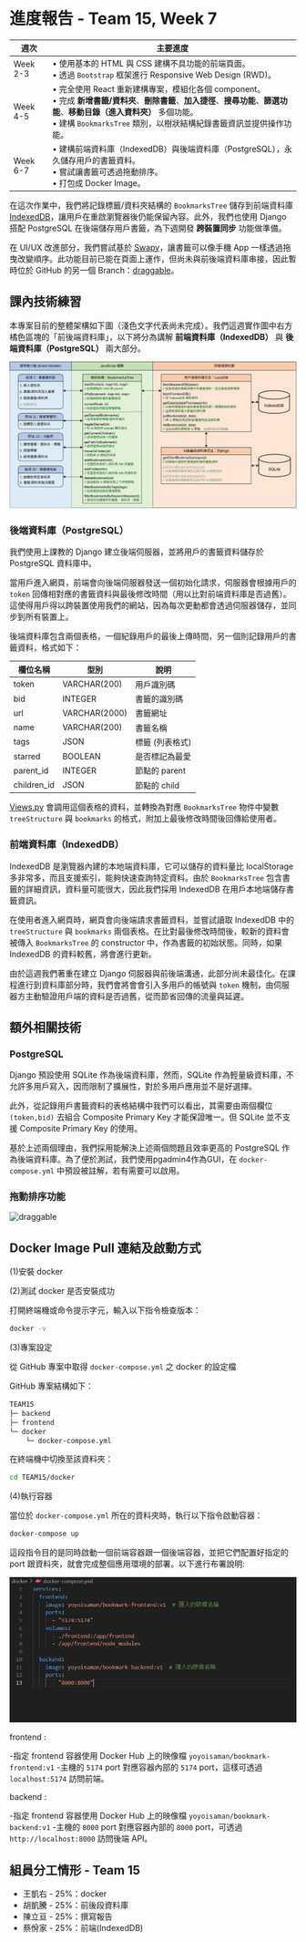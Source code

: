 # 進度報告 - Team 15, Week 7
| 週次     | 主要進度 |
|---------|-------------|
| Week 2-3 | • 使用基本的 HTML 與 CSS 建構不具功能的前端頁面。<br>• 透過 `Bootstrap` 框架進行 Responsive Web Design (RWD)。 |
| Week 4-5 | • 完全使用 React 重新建構專案，模組化各個 component。<br>• 完成 **新增書籤/資料夾**、**刪除書籤**、**加入捷徑**、**搜尋功能**、**篩選功能**、**移動目錄（進入資料夾）** 多個功能。<br>• 建構 `BookmarksTree` 類別，以樹狀結構紀錄書籤資訊並提供操作功能。
| Week 6-7 | • 建構前端資料庫（IndexedDB）與後端資料庫（PostgreSQL），永久儲存用戶的書籤資料。<br>• 嘗試讓書籤可透過拖動排序。<br>• 打包成 Docker Image。 |

在這次作業中，我們將記錄標籤/資料夾結構的 `BookmarksTree` 儲存到前端資料庫 [IndexedDB](https://developer.mozilla.org/zh-TW/docs/Web/API/IndexedDB_API)，讓用戶在重啟瀏覽器後仍能保留內容。此外，我們也使用 Django 搭配 PostgreSQL 在後端儲存用戶書籤，為下週開發 **跨裝置同步** 功能做準備。

在 UI/UX 改進部分，我們嘗試基於 [Swapy](https://github.com/TahaSh/swapy)，讓書籤可以像手機 App 一樣透過拖曳改變順序。此功能目前已能在頁面上運作，但尚未與前後端資料庫串接，因此暫時位於 GitHub 的另一個 Branch：[draggable](https://github.com/yoyoisaman/Team15/tree/draggable)。


## 課內技術練習

本專案目前的整體架構如下圖（淺色文字代表尚未完成）。我們這週實作圖中右方橘色區塊的「前後端資料庫」，以下將分為講解 **前端資料庫（IndexedDB）** 與 **後端資料庫（PostgreSQL）** 兩大部分。

![flow.jpg](report_imgs/Week07/flow.jpg)

### 後端資料庫（PostgreSQL）

我們使用上課教的 Django 建立後端伺服器，並將用戶的書籤資料儲存於 PostgreSQL 資料庫中。

當用戶進入網頁，前端會向後端伺服器發送一個初始化請求，伺服器會根據用戶的 `token` 回傳相對應的書籤資料與最後修改時間（用以比對前端資料庫是否過舊）。這使得用戶得以跨裝置使用我們的網站，因為每次更動都會透過伺服器儲存，並同步到所有裝置上。

後端資料庫包含兩個表格，一個紀錄用戶的最後上傳時間，另一個則記錄用戶的書籤資料，格式如下：

| 欄位名稱    | 型別           | 說明               |
|-------------|----------------|--------------------|
| token       | VARCHAR(200)    | 用戶識別碼         |
| bid         | INTEGER         | 書籤的識別碼       |
| url         | VARCHAR(2000)   | 書籤網址           |
| name        | VARCHAR(200)    | 書籤名稱           |
| tags        | JSON            | 標籤 (列表格式)    |
| starred     | BOOLEAN         | 是否標記為最愛     |
| parent_id   | INTEGER         | 節點的 parent      |
| children_id | JSON            | 節點的 child       |

[Views.py](../backend/api/views.py) 會調用這個表格的資料，並轉換為對應 `BookmarksTree` 物件中變數 `treeStructure` 與 `bookmarks` 的格式，附加上最後修改時間後回傳給使用者。

### 前端資料庫（IndexedDB）

IndexedDB 是瀏覽器內建的本地端資料庫，它可以儲存的資料量比 localStorage 多非常多，而且支援索引，能夠快速查詢特定資料。由於 `BookmarksTree` 包含書籤的詳細資訊，資料量可能很大，因此我們採用 IndexedDB 在用戶本地端儲存書籤資訊。

在使用者進入網頁時，網頁會向後端請求書籤資料，並嘗試讀取 IndexedDB 中的 `treeStructure` 與 `bookmarks` 兩個表格。在比對最後修改時間後，較新的資料會被傳入 `BookmarksTree` 的 constructor 中，作為書籤的初始狀態。同時，如果 IndexedDB 的資料較舊，將會進行更新。

由於這週我們著重在建立 Django 伺服器與前後端溝通，此部分尚未最佳化。在課程進行到資料庫部分時，我們會將會會引入多用戶的帳號與 `token` 機制，由伺服器方主動驗證用戶端的資料是否過舊，從而節省回傳的流量與延遲。

## 額外相關技術

### PostgreSQL

Django 預設使用 SQLite 作為後端資料庫，然而，SQLite 作為輕量級資料庫，不允許多用戶寫入，因而限制了擴展性，對於多用戶應用並不是好選擇。

此外，從記錄用戶書籤資料的表格結構中我們可以看出，其需要由兩個欄位 `(token,bid)` 去組合 Composite Primary Key 才能保證唯一。但 SQLite 並不支援 Composite Primary Key 的使用。

基於上述兩個理由，我們採用能解決上述兩個問題且效率更高的 PostgreSQL 作為後端資料庫。為了便於測試，我們使用pgadmin4作為GUI，在 `docker-compose.yml` 中預設被註解，若有需要可以啟用。

### 拖動排序功能

![draggable](draggable.gif)

## Docker Image Pull 連結及啟動方式

(1)安裝 docker

(2)測試 docker 是否安裝成功

打開終端機或命令提示字元，輸入以下指令檢查版本：

```bash
docker -v
```

(3)專案設定

從 GitHub 專案中取得 `docker-compose.yml` 之 docker 的設定檔

GitHub 專案結構如下：

```
TEAM15
├─ backend
├─ frontend
└─ docker
    └─ docker-compose.yml
```

在終端機中切換至該資料夾：

```bash
cd TEAM15/docker
```

(4)執行容器

當位於 `docker-compose.yml` 所在的資料夾時，執行以下指令啟動容器：

```bash
docker-compose up
```

這段指令目的是同時啟動一個前端容器跟一個後端容器，並把它們配置好指定的 port 跟資料夾，就會完成整個應用環境的部署。以下進行布署說明:

![img1](./report_imgs/Week07/img1.png)

frontend :

-指定 frontend 容器使用 Docker Hub 上的映像檔 `yoyoisaman/bookmark-frontend:v1`
-主機的 `5174` port 對應容器內部的 `5174` port，這樣可透過 `localhost:5174` 訪問前端。

backend :

-指定 frontend 容器使用 Docker Hub 上的映像檔 `yoyoisaman/bookmark-backend:v1`
-主機的 `8000` port 對應容器內部的 `8000` port，可透過 `http://localhost:8000` 訪問後端 API。

## 組員分工情形 - Team 15

- 王凱右 - 25%：docker
- 胡凱騰 - 25%：前後段資料庫
- 陳立亘 - 25%：撰寫報告
- 蔡佾家 - 25%：前端(IndexedDB)